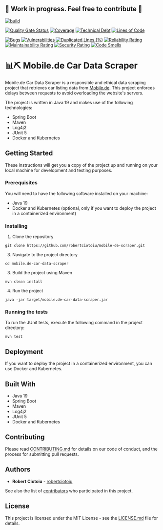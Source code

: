 ## **🚧 Work in progress. Feel free to contribute 🤝**

[![build](https://github.com/robertciotoiu/mobile-de-scraper/actions/workflows/build-and-sonar-analysis-main.yml/badge.svg?branch=main)](https://github.com/robertciotoiu/mobile-de-scraper/actions/workflows/build-and-sonar-analysis.yml)

[![Quality Gate Status](https://sonarcloud.io/api/project_badges/measure?project=robertciotoiu_mobile-de-scraper&metric=alert_status)](https://sonarcloud.io/summary/new_code?id=robertciotoiu_mobile-de-scraper)
[![Coverage](https://sonarcloud.io/api/project_badges/measure?project=robertciotoiu_mobile-de-scraper&metric=coverage)](https://sonarcloud.io/summary/new_code?id=robertciotoiu_mobile-de-scraper)
[![Technical Debt](https://sonarcloud.io/api/project_badges/measure?project=robertciotoiu_mobile-de-scraper&metric=sqale_index)](https://sonarcloud.io/summary/new_code?id=robertciotoiu_mobile-de-scraper)
[![Lines of Code](https://sonarcloud.io/api/project_badges/measure?project=robertciotoiu_mobile-de-scraper&metric=ncloc)](https://sonarcloud.io/summary/new_code?id=robertciotoiu_mobile-de-scraper)

[![Bugs](https://sonarcloud.io/api/project_badges/measure?project=robertciotoiu_mobile-de-scraper&metric=bugs)](https://sonarcloud.io/summary/new_code?id=robertciotoiu_mobile-de-scraper) [![Vulnerabilities](https://sonarcloud.io/api/project_badges/measure?project=robertciotoiu_mobile-de-scraper&metric=vulnerabilities)](https://sonarcloud.io/summary/new_code?id=robertciotoiu_mobile-de-scraper) [![Duplicated Lines (%)](https://sonarcloud.io/api/project_badges/measure?project=robertciotoiu_mobile-de-scraper&metric=duplicated_lines_density)](https://sonarcloud.io/summary/new_code?id=robertciotoiu_mobile-de-scraper) [![Reliability Rating](https://sonarcloud.io/api/project_badges/measure?project=robertciotoiu_mobile-de-scraper&metric=reliability_rating)](https://sonarcloud.io/summary/new_code?id=robertciotoiu_mobile-de-scraper) [![Maintainability Rating](https://sonarcloud.io/api/project_badges/measure?project=robertciotoiu_mobile-de-scraper&metric=sqale_rating)](https://sonarcloud.io/summary/new_code?id=robertciotoiu_mobile-de-scraper) [![Security Rating](https://sonarcloud.io/api/project_badges/measure?project=robertciotoiu_mobile-de-scraper&metric=security_rating)](https://sonarcloud.io/summary/new_code?id=robertciotoiu_mobile-de-scraper) [![Code Smells](https://sonarcloud.io/api/project_badges/measure?project=robertciotoiu_mobile-de-scraper&metric=code_smells)](https://sonarcloud.io/summary/new_code?id=robertciotoiu_mobile-de-scraper)

# 📊⛏ Mobile.de Car Data Scraper 

Mobile.de Car Data Scraper is a responsible and ethical data scraping project that retrieves car listing data from [Mobile.de](https://www.mobile.de/). This project enforces delays between requests to avoid overloading the website's servers.

The project is written in Java 19 and makes use of the following technologies:
- Spring Boot
- Maven
- Log4j2
- JUnit 5
- Docker and Kubernetes

## Getting Started

These instructions will get you a copy of the project up and running on your local machine for development and testing purposes.

### Prerequisites

You will need to have the following software installed on your machine:
- Java 19
- Docker and Kubernetes (optional, only if you want to deploy the project in a containerized environment)

### Installing

1. Clone the repository

```git clone https://github.com/robertciotoiu/mobile-de-scraper.git```

3. Navigate to the project directory

```cd mobile.de-car-data-scraper```

3. Build the project using Maven

```mvn clean install```

4. Run the project

```java -jar target/mobile.de-car-data-scraper.jar```


### Running the tests

To run the JUnit tests, execute the following command in the project directory:

```mvn test```


## Deployment

If you want to deploy the project in a containerized environment, you can use Docker and Kubernetes.

## Built With

- Java 19
- Spring Boot
- Maven
- Log4j2
- JUnit 5
- Docker and Kubernetes

## Contributing

Please read [CONTRIBUTING.md](CONTRIBUTING.md) for details on our code of conduct, and the process for submitting pull requests.

## Authors

* **Robert Ciotoiu** - [robertciotoiu](https://github.com/robertciotoiu)

See also the list of [contributors](https://github.com/robertciotoiu/mobile-de-scraper/contributors) who participated in this project.

## License

This project is licensed under the MIT License - see the [LICENSE.md](LICENSE.md) file for details.
